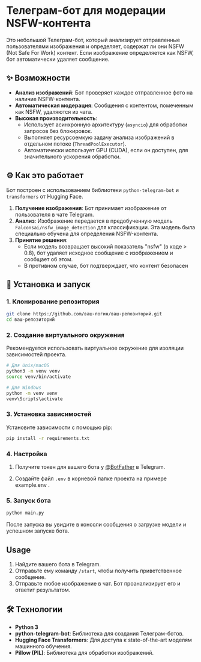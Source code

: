# Телеграм-бот для модерации NSFW-контента

Это небольшой Телеграм-бот, который анализирует отправленные пользователями изображения и определяет, содержат ли они NSFW (Not Safe For Work) контент. Если изображение определяется как NSFW, бот автоматически удаляет сообщение.

## ✨ Возможности

  * **Анализ изображений**: Бот проверяет каждое отправленное фото на наличие NSFW-контента.
  * **Автоматическая модерация**: Сообщения с контентом, помеченным как NSFW, удаляются из чата.
  * **Высокая производительность**:
      * Использует асинхронную архитектуру (`asyncio`) для обработки запросов без блокировок.
      * Выполняет ресурсоемкую задачу анализа изображений в отдельном потоке (`ThreadPoolExecutor`).
      * Автоматически использует GPU (CUDA), если он доступен, для значительного ускорения обработки.

## ⚙️ Как это работает

Бот построен с использованием библиотеки `python-telegram-bot` и `transformers` от Hugging Face.

1.  **Получение изображения**: Бот принимает изображение от пользователя в чате Telegram.
2.  **Анализ**: Изображение передается в предобученную модель `Falconsai/nsfw_image_detection` для классификации. Эта модель была специально обучена для определения NSFW-контента.
3.  **Принятие решения**:
      * Если модель возвращает высокий показатель "nsfw" (в коде \> 0.8), бот удаляет исходное сообщение с изображением и сообщает об этом.
      * В противном случае, бот подтверждает, что контент безопасен

## 🚀 Установка и запуск

### 1\. Клонирование репозитория

```bash
git clone https://github.com/ваш-логин/ваш-репозиторий.git
cd ваш-репозиторий
```

### 2\. Создание виртуального окружения

Рекомендуется использовать виртуальное окружение для изоляции зависимостей проекта.

```bash
# Для Unix/macOS
python3 -m venv venv
source venv/bin/activate

# Для Windows
python -m venv venv
venv\Scripts\activate
```

### 3\. Установка зависимостей

Установите зависимости с помощью pip:

```bash
pip install -r requirements.txt
```

### 4\. Настройка

1.  Получите токен для вашего бота у [@BotFather](https://t.me/BotFather) в Telegram.

2.  Создайте файл `.env` в корневой папке проекта на примере example.env .

### 5\. Запуск бота

```bash
python main.py
```

После запуска вы увидите в консоли сообщения о загрузке модели и успешном запуске бота.

## Usage

1.  Найдите вашего бота в Telegram.
2.  Отправьте ему команду `/start`, чтобы получить приветственное сообщение.
3.  Отправьте любое изображение в чат. Бот проанализирует его и ответит результатом.

## 🛠️ Технологии

  * **Python 3**
  * **python-telegram-bot**: Библиотека для создания Телеграм-ботов.
  * **Hugging Face Transformers**: Для доступа к state-of-the-art моделям машинного обучения.
  * **Pillow (PIL)**: Библиотека для обработки изображений.
